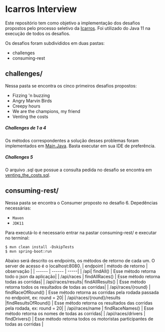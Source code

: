 # Icarros Interview

Este repositório tem como objetivo a implementação dos desafios propostos pelo processo seletivo da [Icarros](https://www.icarros.com.br/). Foi utilizado do Java 11 na execução de todos os desafios.

Os desafios foram subdivididos em duas pastas:
- challenges
- consuming-rest

## challenges/

Nessa pasta se encontra os cinco primeiros desafios propostos:
- Fizzing 'n buzzing
- Angry Marvin Birds
- Creepy hours
- We are the champions, my friend
- Venting the costs

##### Challenges de 1 a 4
Os métodos correspondentes a solução desses problemas foram implementados em  [Main.Java](https://github.com/witoriamanuely/icarros_interview/blob/master/challenges/src/br/com/icarros/Main.java). Basta executar em sua IDE de preferência.

##### Challenges 5
O arquivo .sql que possue a consulta pedida no desafio se encontra em [venting_the_costs.sql](https://github.com/witoriamanuely/icarros_interview/blob/master/challenges/venting_the_costs.sql).

## consuming-rest/
Nessa pasta se encontra o Consumer proposto no desafio 6.
Depedências necessárias: 
- ``` Maven ```
- ``` JDK11 ```

Para executá-lo é necessario entrar na pastar consuming-rest/ e executar no terminal:
``` 
$ mvn clean install -DskipTests
$ mvn spring-boot:run
```

Abaixo será descrito os endpoints, os métodos de retorno de cada um. O server de acesso é o localhost:8080. 
| endpoint | método de retorno | observação |
| ------ | ------ | -----|
| /api| findAll() | Esse método retorna todo o json da aplicação|
| /api/races | findAllRaces() | Esse método retorna todas as corridas|
| /api/races/results| findAllResults() | Esse método retorna todos os resultados de todas as corridas|
| /api/races/{round} | findRaceOfRound() | Esse método retorna as corridas pela rodada passada no endpoint, ex: round = 20|
| /api/races/{round}/results |findResultsOfRound() | Esse método retorna os resultados das corridas pela rodada, ex: round = 20|
| /api/races/name | findRaceNames() | Esse método retorna os nomes de todas as corridas|
| /api/races/drivers | findDrivers() | Esse método retorna todos os motoristas participantes de todas as corridas |


